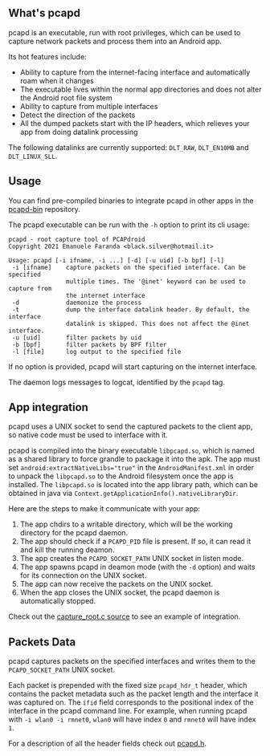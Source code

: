 What's pcapd
------------

pcapd is an executable, run with root privileges, which can be used to capture network packets and process them into an Android app.

Its hot features include:

- Ability to capture from the internet-facing interface and automatically roam when it changes
- The executable lives within the normal app directories and does not alter the Android root file system
- Ability to capture from multiple interfaces
- Detect the direction of the packets
- All the dumped packets start with the IP headers, which relieves your app from doing datalink processing

The following datalinks are currently supported: `DLT_RAW`, `DLT_EN10MB` and `DLT_LINUX_SLL`.

Usage
-----

You can find pre-compiled binaries to integrate pcapd in other apps in the [pcapd-bin](https://github.com/emanuele-f/pcapd-bin) repository.

The pcapd executable can be run with the `-h` option to print its cli usage:

```
pcapd - root capture tool of PCAPdroid
Copyright 2021 Emanuele Faranda <black.silver@hotmail.it>

Usage: pcapd [-i ifname, -i ...] [-d] [-u uid] [-b bpf] [-l]
 -i [ifname]    capture packets on the specified interface. Can be specified
                multiple times. The '@inet' keyword can be used to capture from
                the internet interface
 -d             daemonize the process
 -t             dump the interface datalink header. By default, the interface
                datalink is skipped. This does not affect the @inet interface.
 -u [uid]       filter packets by uid
 -b [bpf]       filter packets by BPF filter
 -l [file]      log output to the specified file
```

If no option is provided, pcapd will start capturing on the internet interface.

The daemon logs messages to logcat, identified by the `pcapd` tag.

App integration
---------------

pcapd uses a UNIX socket to send the captured packets to the client app, so native code must be used to interface with it.

pcapd is compiled into the binary executable `libpcapd.so`, which is named as a shared library to force grandle to package it into the apk.
The app must set `android:extractNativeLibs="true"` in the `AndroidManifest.xml` in order to unpack the `libpcapd.so` to the Android filesystem once the app is installed.
The `libpcapd.so` is located into the app library path, which can be obtained in java via `Context.getApplicationInfo().nativeLibraryDir`.

Here are the steps to make it communicate with your app:

1. The app chdirs to a writable directory, which will be the working directory for the pcapd daemon.
2. The app should check if a `PCAPD_PID` file is present. If so, it can read it and kill the running deamon.
3. The app creates the `PCAPD_SOCKET_PATH` UNIX socket in listen mode.
4. The app spawns pcapd in deamon mode (with the `-d` option) and waits for its connection on the UNIX socket.
5. The app can now receive the packets on the UNIX socket.
6. When the app closes the UNIX socket, the pcapd daemon is automatically stopped.

Check out the [capture_root.c source](https://github.com/emanuele-f/PCAPdroid/blob/master/app/src/main/jni/vpnproxy-jni/capture_root.c) to see an example of integration.

Packets Data
------------

pcapd captures packets on the specified interfaces and writes them to the `PCAPD_SOCKET_PATH` UNIX socket.

Each packet is prepended with the fixed size `pcapd_hdr_t` header, which contains the packet metadata such as the packet length and the interface it was captured on.
The `ifid` field corresponds to the positional index of the interface in the pcapd command line. For example, when running pcapd with `-i wlan0 -i rmnet0`, `wlan0` will have index `0` and `rmnet0` will have index `1`.

For a description of all the header fields check out [pcapd.h](https://github.com/emanuele-f/PCAPdroid/blob/master/app/src/main/jni/pcapd/pcapd.h).
